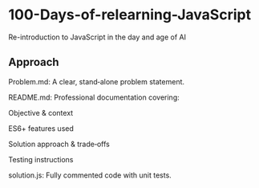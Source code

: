 # 100-Days-of-relearning-JavaScript
Re-introduction to JavaScript in the day and age of AI 

## Approach 
Problem.md: A clear, stand‑alone problem statement.

README.md: Professional documentation covering:

Objective & context

ES6+ features used

Solution approach & trade‑offs

Testing instructions

solution.js: Fully commented code with unit tests.